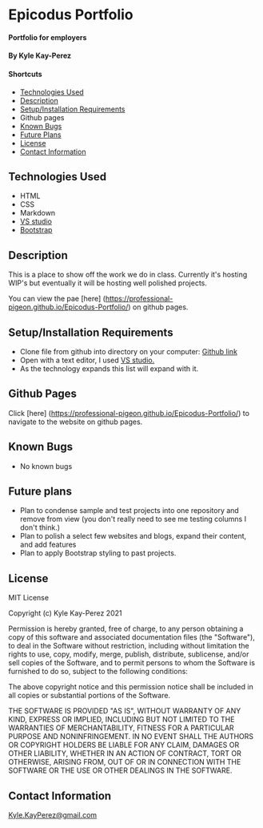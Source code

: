 # Epicodus Portfolio

#### Portfolio for employers

#### By Kyle Kay-Perez

#### Shortcuts
- [Technologies Used](#technologies-used)
- [Description](#description)
- [Setup/Installation Requirements](#setup/installation-requirements)
- Github pages
- [Known Bugs](#known-bugs)
- [Future Plans](#future-plans)
- [License](#license)
- [Contact Information](#contact-information)

## Technologies Used

* HTML
* CSS
* Markdown
* [VS studio](https://code.visualstudio.com/)
* [Bootstrap](https://getbootstrap.com/) 

## Description

This is a place to show off the work we do in class. Currently it's hosting WIP's but eventually it will be hosting well polished projects.

You can view the pae [here] (https://professional-pigeon.github.io/Epicodus-Portfolio/) on github pages.

## Setup/Installation Requirements

* Clone file from github into directory on your computer: [Github link](https://github.com/professional-pigeon/Epicodus-Portfolio)
* Open with a text editor, I used [VS studio.](https://code.visualstudio.com/)
* As the technology expands this list will expand with it.

## Github Pages

Click [here] (https://professional-pigeon.github.io/Epicodus-Portfolio/) to navigate to the website on github pages.

## Known Bugs

* No known bugs

## Future plans

* Plan to condense sample and test projects into one repository and remove from view (you don't really need to see me testing columns I don't think.)
* Plan to polish a select few websites and blogs, expand their content, and add features
* Plan to apply Bootstrap styling to past projects.

## License

MIT License

Copyright (c) Kyle Kay-Perez 2021

Permission is hereby granted, free of charge, to any person obtaining a copy of this software and associated documentation files (the "Software"), to deal in the Software without restriction, including without limitation the rights to use, copy, modify, merge, publish, distribute, sublicense, and/or sell copies of the Software, and to permit persons to whom the Software is furnished to do so, subject to the following conditions:

The above copyright notice and this permission notice shall be included in all copies or substantial portions of the Software.

THE SOFTWARE IS PROVIDED "AS IS", WITHOUT WARRANTY OF ANY KIND, EXPRESS OR IMPLIED, INCLUDING BUT NOT LIMITED TO THE WARRANTIES OF MERCHANTABILITY, FITNESS FOR A PARTICULAR PURPOSE AND NONINFRINGEMENT. IN NO EVENT SHALL THE AUTHORS OR COPYRIGHT HOLDERS BE LIABLE FOR ANY CLAIM, DAMAGES OR OTHER LIABILITY, WHETHER IN AN ACTION OF CONTRACT, TORT OR OTHERWISE, ARISING FROM, OUT OF OR IN CONNECTION WITH THE SOFTWARE OR THE USE OR OTHER DEALINGS IN THE SOFTWARE.

## Contact Information

Kyle.KayPerez@gmail.com